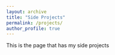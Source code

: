 ```yaml
---
layout: archive
title: "Side Projects"
permalink: /projects/
author_profile: true
---
```


This is the page that has my side projects

